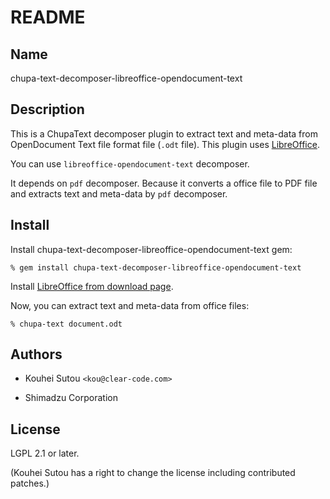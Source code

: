 # README

## Name

chupa-text-decomposer-libreoffice-opendocument-text

## Description

This is a ChupaText decomposer plugin to extract text and meta-data
from OpenDocument Text file format file (`.odt` file). This plugin
uses [LibreOffice](https://www.libreoffice.org/).

You can use `libreoffice-opendocument-text` decomposer.

It depends on `pdf` decomposer. Because it converts a office file to
PDF file and extracts text and meta-data by `pdf` decomposer.

## Install

Install chupa-text-decomposer-libreoffice-opendocument-text gem:

```
% gem install chupa-text-decomposer-libreoffice-opendocument-text
```

Install
[LibreOffice from download page](http://www.libreoffice.org/download).

Now, you can extract text and meta-data from office files:

```
% chupa-text document.odt
```

## Authors

  * Kouhei Sutou `<kou@clear-code.com>`

  * Shimadzu Corporation

## License

LGPL 2.1 or later.

(Kouhei Sutou has a right to change the license including contributed
patches.)
